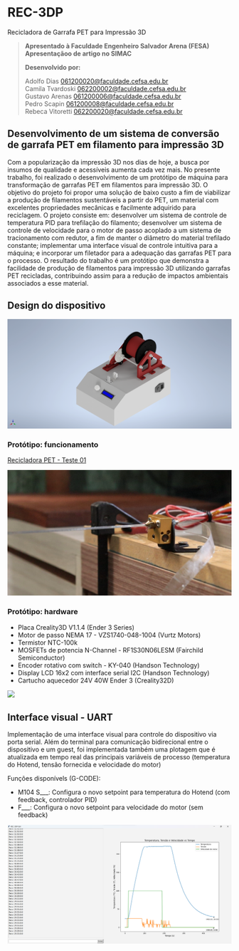# REC-3DP  
Recicladora de Garrafa PET para Impressão 3D  
  
> **Apresentado à Faculdade Engenheiro Salvador Arena (FESA)**  
> **Apresentaçãoo de artigo no SIMAC**
>
> **Desenvolvido por:**
>
> Adolfo Dias <061200020@faculdade.cefsa.edu.br>  
> Camila Tvardoski <062200002@faculdade.cefsa.edu.br>  
> Gustavo Arenas <061200006@faculdade.cefsa.edu.br>  
> Pedro Scapin <061200008@faculdade.cefsa.edu.br>  
> Rebeca Vitoretti <062200020@faculdade.cefsa.edu.br>  

## Desenvolvimento de um sistema de conversão de garrafa PET em filamento para impressão 3D
Com a popularização da impressão 3D nos dias de hoje, a busca por insumos de qualidade e acessíveis aumenta cada vez mais. No presente trabalho, foi realizado o desenvolvimento de um protótipo de máquina para transformação de garrafas PET em filamentos para impressão 3D. O objetivo do projeto foi propor uma solução de baixo custo a fim de viabilizar a produção de filamentos sustentáveis a partir do PET, um material com excelentes propriedades mecânicas e facilmente adquirido para reciclagem. O projeto consiste em: desenvolver um sistema de controle de temperatura PID para trefilação do filamento; desenvolver um sistema de controle de velocidade para o motor de passo acoplado a um sistema de tracionamento com redutor, a fim de manter o diâmetro do material trefilado constante; implementar uma interface visual de controle intuitiva para a máquina; e incorporar um filetador para a adequação das garrafas PET para o processo. O resultado do trabalho é um protótipo que demonstra a facilidade de produção de filamentos para impressão 3D utilizando garrafas PET recicladas, contribuindo assim para a redução de impactos ambientais associados a esse material.

## Design do dispositivo
![](IMG/Render2.png)

### Protótipo: funcionamento
[Recicladora PET - Teste 01](https://youtu.be/Kp44HoyRCVU)

![](IMG/PROTOTIPO-FUNCIONANDO.png)

### Protótipo: hardware
* Placa Creality3D V1.1.4 (Ender 3 Series)
* Motor de passo NEMA 17 - VZS1740-048-1004 (Vurtz Motors)
* Termistor NTC-100k
* MOSFETs de potencia N-Channel - RF1S30N06LESM (Fairchild Semiconductor)
* Encoder rotativo com switch - KY-040 (Handson Technology)
* Display LCD 16x2 com interface serial I2C (Handson Technology)
* Cartucho aquecedor 24V 40W Ender 3 (Creality32D)

![](IMG/P_20230319_201323.jpg)

## Interface visual - UART

Implementação de uma interface visual para controle do dispositivo via porta serial. Além do terminal para comunicação bidirecional entre o dispositivo e um guest, foi implementada também uma plotagem que é atualizada em tempo real das principais variáveis de processo (temperatura do Hotend, tensão fornecida e velocidade do motor)

Funções disponívels (G-CODE):
* M104 S___: Configura o novo setpoint para temperatura do Hotend (com feedback, controlador PID)
* F___: Configura o novo setpoint para velocidade do motor (sem feedback)

![](IMG/REC-3DP-GUI.png)
